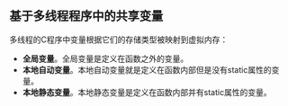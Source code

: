 ## 基于多线程程序中的共享变量

多线程的C程序中变量根据它们的存储类型被映射到虚拟内存：

- **全局变量**。全局变量是定义在函数之外的变量。
- **本地自动变量**。本地自动变量就是定义在函数内部但是没有static属性的变量。
- **本地静态变量**。本地静态变量是定义在函数内部并有static属性的变量。